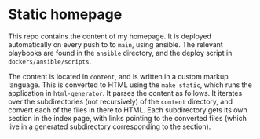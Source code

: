 # Static homepage
This repo contains the content of my homepage. It is deployed automatically on every push to to `main`, using ansible. The relevant playbooks are found in the `ansible` directory, and the deploy script in `dockers/ansible/scripts`.

The content is located in `content`, and is written in a custom markup language. This is converted to HTML using the `make static`, which runs the application in `html-generator`. It parses the content as follows. It iterates over the subdirectories (not recursively) of the `content` directory, and convert each of the files in there to HTML. Each subdirectory gets its own section in the index page, with links pointing to the converted files (which live in a generated subdirectory corresponding to the section).
